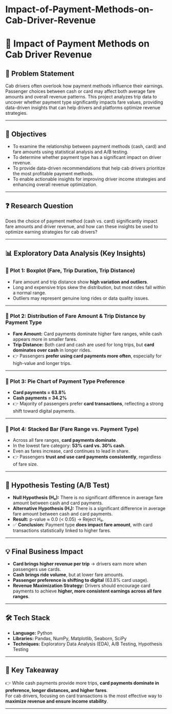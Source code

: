 # Impact-of-Payment-Methods-on-Cab-Driver-Revenue
# 🚖 Impact of Payment Methods on Cab Driver Revenue  

## 📌 Problem Statement  
Cab drivers often overlook how payment methods influence their earnings. Passenger choices between cash or card may affect both average fare amounts and overall revenue patterns. This project analyzes trip data to uncover whether payment type significantly impacts fare values, providing data-driven insights that can help drivers and platforms optimize revenue strategies.  

---

## 🎯 Objectives  
- To examine the relationship between payment methods (cash, card) and fare amounts using statistical analysis and A/B testing.  
- To determine whether payment type has a significant impact on driver revenue.  
- To provide data-driven recommendations that help cab drivers prioritize the most profitable payment methods.  
- To enable actionable insights for improving driver income strategies and enhancing overall revenue optimization.  

---

## ❓ Research Question  
Does the choice of payment method (cash vs. card) significantly impact fare amounts and driver revenue, and how can these insights be used to optimize earning strategies for cab drivers?  

---

## 📊 Exploratory Data Analysis (Key Insights)  

### 🔹 Plot 1: Boxplot (Fare, Trip Duration, Trip Distance)  
- Fare amount and trip distance show **high variation and outliers**.  
- Long and expensive trips skew the distribution, but most rides fall within a normal range.  
- Outliers may represent genuine long rides or data quality issues.  

---

### 🔹 Plot 2: Distribution of Fare Amount & Trip Distance by Payment Type  
- **Fare Amount:** Card payments dominate higher fare ranges, while cash appears more in smaller fares.  
- **Trip Distance:** Both card and cash are used for long trips, but **card dominates over cash** in longer rides.  
- 👉 Passengers **prefer using card payments more often**, especially for high-value and longer trips.  

---

### 🔹 Plot 3: Pie Chart of Payment Type Preference  
- **Card payments = 63.8%**  
- **Cash payments = 34.2%**  
- 👉 Majority of passengers prefer **card transactions**, reflecting a strong shift toward digital payments.  

---

### 🔹 Plot 4: Stacked Bar (Fare Range vs. Payment Type)  
- Across all fare ranges, **card payments dominate**.  
- In the lowest fare category: **53% card vs. 30% cash**.  
- Even as fares increase, card continues to lead in share.  
- 👉 Passengers **trust and use card payments consistently**, regardless of fare size.  

---

## 🧪 Hypothesis Testing (A/B Test)  

- **Null Hypothesis (H₀):** There is no significant difference in average fare amount between cash and card payments.  
- **Alternative Hypothesis (H₁):** There is a significant difference in average fare amount between cash and card payments.  
- **Result:** p-value ≈ 0.0 (< 0.05) → Reject H₀.  
- ✅ **Conclusion:** Payment type **does impact fare amount**, with card transactions statistically linked to higher fares.  

---

## 💡 Final Business Impact  
- **Card brings higher revenue per trip** → drivers earn more when passengers use cards.  
- **Cash brings ride volume**, but at lower fare amounts.  
- **Passenger preference is shifting to digital** (63.8% card usage).  
- **Revenue Maximization Strategy:** Drivers should encourage card payments to achieve **higher, more consistent earnings across all fare ranges**.  

---

## 🛠️ Tech Stack  
- **Language:** Python  
- **Libraries:** Pandas, NumPy, Matplotlib, Seaborn, SciPy  
- **Techniques:** Exploratory Data Analysis (EDA), A/B Testing, Hypothesis Testing  

---

## 📌 Key Takeaway  
👉 While cash payments provide more trips, **card payments dominate in preference, longer distances, and higher fares**.  
For cab drivers, focusing on card transactions is the most effective way to **maximize revenue and ensure income stability**.  

---

